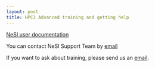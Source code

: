 ```yaml
---
layout: post
title: HPC3 Advanced training and getting help
---
```


[NeSI user documentation](https://support.nesi.org.nz)

You can contact NeSI Support Team by [email](mailto:support@nesi.org.nz)

If you want to ask about training, please send us an [email](mailto:training@nesi.orb.nz).
